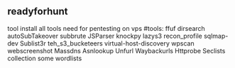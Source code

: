 ## readyforhunt
tool install all tools need for pentesting on vps 
#tools:
ffuf
dirsearch
autoSubTakeover
subbrute
JSParser
knockpy
lazys3
recon_profile
sqlmap-dev
Sublist3r
teh_s3_bucketeers
virtual-host-discovery
wpscan
webscreenshot
Massdns
Asnlookup
Unfurl
Waybackurls
Httprobe
Seclists collection
some wordlists

